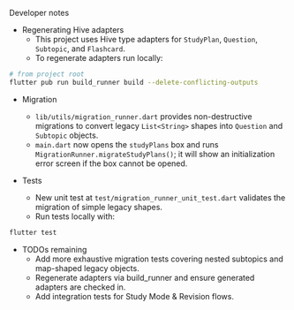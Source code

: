 Developer notes

- Regenerating Hive adapters
  - This project uses Hive type adapters for `StudyPlan`, `Question`, `Subtopic`, and `Flashcard`.
  - To regenerate adapters run locally:

```bash
# from project root
flutter pub run build_runner build --delete-conflicting-outputs
```

- Migration
  - `lib/utils/migration_runner.dart` provides non-destructive migrations to convert legacy `List<String>` shapes into `Question` and `Subtopic` objects.
  - `main.dart` now opens the `studyPlans` box and runs `MigrationRunner.migrateStudyPlans()`; it will show an initialization error screen if the box cannot be opened.

- Tests
  - New unit test at `test/migration_runner_unit_test.dart` validates the migration of simple legacy shapes.
  - Run tests locally with:

```bash
flutter test
```

- TODOs remaining
  - Add more exhaustive migration tests covering nested subtopics and map-shaped legacy objects.
  - Regenerate adapters via build_runner and ensure generated adapters are checked in.
  - Add integration tests for Study Mode & Revision flows.

